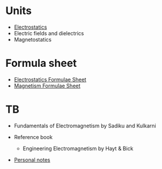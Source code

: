 # Units
- [Electrostatics](./Electrostatics.md)
- Electric fields and dielectrics
- Magnetostatics

# Formula sheet
- [Electrostatics Formulae Sheet](Electrostatics_Formulae.md)
- [Magnetism Formulae Sheet](Magnetism_Formulae.md)

# TB
- Fundamentals of Electromagnetism by Sadiku and Kulkarni
- Reference book
	- Engineering Electromagnetism by Hayt & Bick

- [Personal notes](Coordinate%20System.md)
